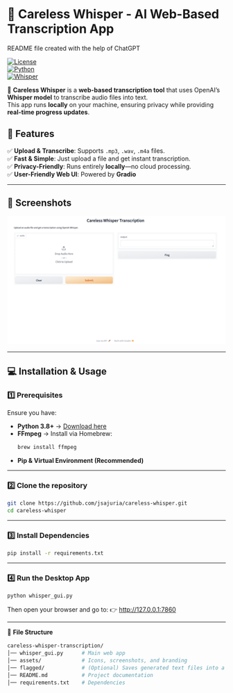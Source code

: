 # 🎤 Careless Whisper - AI Web-Based Transcription App  
README file created with the help of ChatGPT

[![License](https://img.shields.io/badge/license-MIT-blue.svg)](LICENSE)  
[![Python](https://img.shields.io/badge/python-3.8%2B-blue)](https://www.python.org/downloads/)  
[![Whisper](https://img.shields.io/badge/Powered%20By-OpenAI%20Whisper-blue)](https://openai.com/research/whisper)  

🚀 **Careless Whisper** is a **web-based transcription tool** that uses OpenAI’s **Whisper model** to transcribe audio files into text.  
This app runs **locally** on your machine, ensuring privacy while providing **real-time progress updates**.  

## **🔹 Features**  
✅ **Upload & Transcribe**: Supports `.mp3`, `.wav`, `.m4a` files.  
✅ **Fast & Simple**: Just upload a file and get instant transcription.  
✅ **Privacy-Friendly**: Runs entirely **locally**—no cloud processing.  
✅ **User-Friendly Web UI**: Powered by **Gradio**

---

## **📸 Screenshots**  
![Screenshot of Whisper AI Web App](./assets/Screenshot.png)  

---

## **💻 Installation & Usage**  
### **1️⃣ Prerequisites**  
Ensure you have:  
- **Python 3.8+** → [Download here](https://www.python.org/downloads/)  
- **FFmpeg** → Install via Homebrew:  
  ```bash
  brew install ffmpeg
  ```
- **Pip & Virtual Environment (Recommended)**

---

### **2️⃣ Clone the repository**  
```bash
git clone https://github.com/jsajuria/careless-whisper.git
cd careless-whisper
```

---

### **3️⃣ Install Dependencies**
```bash
pip install -r requirements.txt
```

---

### **4️⃣ Run the Desktop App**
```bash
python whisper_gui.py
```
Then open your browser and go to:
👉 http://127.0.0.1:7860

---

📂 **File Structure**

```bash
careless-whisper-transcription/
│── whisper_gui.py      # Main web app
│── assets/             # Icons, screenshots, and branding
│── flagged/            # (Optional) Saves generated text files into a csv
│── README.md           # Project documentation
│── requirements.txt    # Dependencies
```



